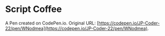 # Script Coffee

A Pen created on CodePen.io. Original URL: [https://codepen.io/JP-Coder-22/pen/WNodmea](https://codepen.io/JP-Coder-22/pen/WNodmea).


